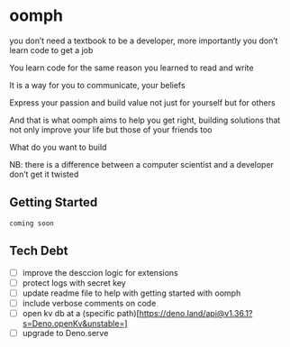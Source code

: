 # oomph

you don’t need a textbook to be a developer, more importantly you don’t learn
code to get a job

You learn code for the same reason you learned to read and write

It is a way for you to communicate, your beliefs

Express your passion and build value not just for yourself but for others

And that is what oomph aims to help you get right, building solutions that not
only improve your life but those of your friends too

What do you want to build

NB: there is a difference between a computer scientist and a developer don’t get
it twisted

## Getting Started

`coming soon`

## Tech Debt

- [ ] improve the desccion logic for extensions
- [ ] protect logs with secret key
- [ ] update readme file to help with getting started with oomph
- [ ] include verbose comments on code
- [ ] open kv db at a (specific
      path)[https://deno.land/api@v1.36.1?s=Deno.openKv&unstable=]
- [ ] upgrade to Deno.serve
